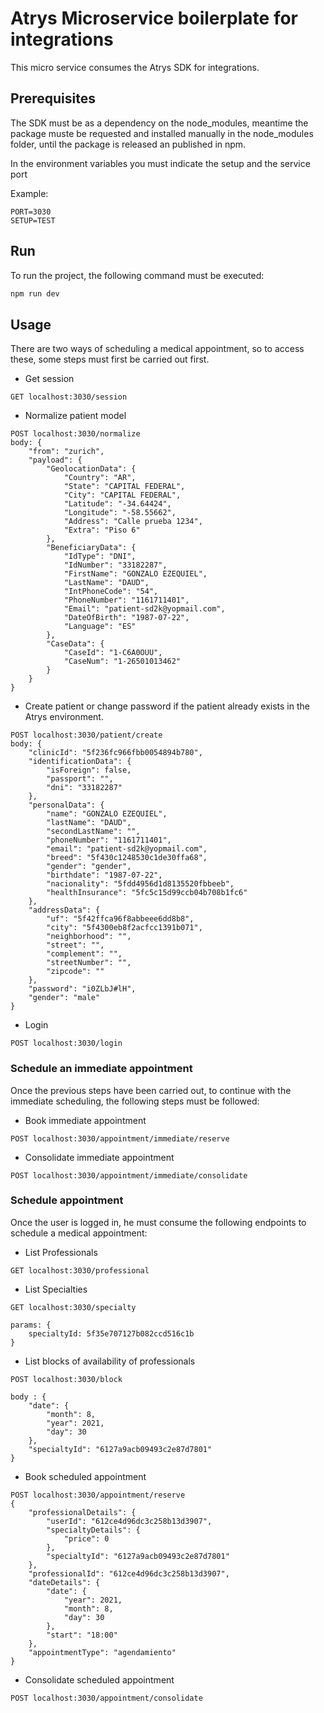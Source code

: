 # Atrys Microservice boilerplate for integrations

This micro service consumes the Atrys SDK for integrations.

## Prerequisites

The SDK must be as a dependency on the node_modules, meantime the package muste be requested and installed manually in the node_modules folder, until the package is released an published in npm.

In the environment variables you must indicate the setup and the service port

Example:

```
PORT=3030
SETUP=TEST
```

## Run 
To run the project, the following command must be executed:

```bash
npm run dev
```

## Usage
There are two ways of scheduling a medical appointment, so to access these, some steps must first be carried out first.

- Get session

```
GET localhost:3030/session
```

- Normalize patient model 

```
POST localhost:3030/normalize
body: {
    "from": "zurich",
    "payload": {
        "GeolocationData": {
            "Country": "AR",
            "State": "CAPITAL FEDERAL",
            "City": "CAPITAL FEDERAL",
            "Latitude": "-34.64424",
            "Longitude": "-58.55662",
            "Address": "Calle prueba 1234",
            "Extra": "Piso 6"
        },
        "BeneficiaryData": {
            "IdType": "DNI",
            "IdNumber": "33182287",
            "FirstName": "GONZALO EZEQUIEL",
            "LastName": "DAUD",
            "IntPhoneCode": "54",
            "PhoneNumber": "1161711401",
            "Email": "patient-sd2k@yopmail.com",
            "DateOfBirth": "1987-07-22",
            "Language": "ES"
        },
        "CaseData": {
            "CaseId": "1-C6A0OUU",
            "CaseNum": "1-26501013462"
        }
    }
}
```

- Create patient or change password if the patient already exists in the Atrys environment.

```
POST localhost:3030/patient/create
body: {
    "clinicId": "5f236fc966fbb0054894b780",
    "identificationData": {
        "isForeign": false,
        "passport": "",
        "dni": "33182287"
    },
    "personalData": {
        "name": "GONZALO EZEQUIEL",
        "lastName": "DAUD",
        "secondLastName": "",
        "phoneNumber": "1161711401",
        "email": "patient-sd2k@yopmail.com",
        "breed": "5f430c1248530c1de30ffa68",
        "gender": "gender",
        "birthdate": "1987-07-22",
        "nacionality": "5fdd4956d1d8135520fbbeeb",
        "healthInsurance": "5fc5c15d99ccb04b708b1fc6"
    },
    "addressData": {
        "uf": "5f42ffca96f8abbeee6dd8b8",
        "city": "5f4300eb8f2acfcc1391b071",
        "neighborhood": "",
        "street": "",
        "complement": "",
        "streetNumber": "",
        "zipcode": ""
    },
    "password": "i0ZLbJ#lH",
    "gender": "male"
}
```

- Login

```
POST localhost:3030/login
```

### Schedule an immediate appointment
Once the previous steps have been carried out, to continue with the immediate scheduling, the following steps must be followed:


- Book immediate appointment

```
POST localhost:3030/appointment/immediate/reserve
```

- Consolidate immediate appointment

```
POST localhost:3030/appointment/immediate/consolidate
```

### Schedule appointment
Once the user is logged in, he must consume the following endpoints to schedule a medical appointment:

- List Professionals

```
GET localhost:3030/professional
```

- List Specialties

```
GET localhost:3030/specialty

params: {
    specialtyId: 5f35e707127b082ccd516c1b
}
```

- List blocks of availability of professionals

```
POST localhost:3030/block

body : {
    "date": {
        "month": 8,
        "year": 2021,
        "day": 30
    },
    "specialtyId": "6127a9acb09493c2e87d7801"
}
```

- Book scheduled appointment

```
POST localhost:3030/appointment/reserve
{
    "professionalDetails": {
        "userId": "612ce4d96dc3c258b13d3907",
        "specialtyDetails": {
            "price": 0
        },
        "specialtyId": "6127a9acb09493c2e87d7801"
    },
    "professionalId": "612ce4d96dc3c258b13d3907",
    "dateDetails": {
        "date": {
            "year": 2021,
            "month": 8,
            "day": 30
        },
        "start": "18:00"
    },
    "appointmentType": "agendamiento"
}
```

- Consolidate scheduled appointment

```
POST localhost:3030/appointment/consolidate
```